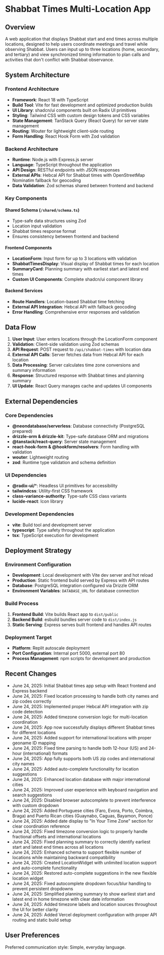 # Shabbat Times Multi-Location App

## Overview

A web application that displays Shabbat start and end times across multiple locations, designed to help users coordinate meetings and travel while observing Shabbat. Users can input up to three locations (home, secondary, and tertiary) and view synchronized timing information to plan calls and activities that don't conflict with Shabbat observance.

## System Architecture

### Frontend Architecture
- **Framework**: React 18 with TypeScript
- **Build Tool**: Vite for fast development and optimized production builds
- **UI Library**: shadcn/ui components built on Radix UI primitives
- **Styling**: Tailwind CSS with custom design tokens and CSS variables
- **State Management**: TanStack Query (React Query) for server state management
- **Routing**: Wouter for lightweight client-side routing
- **Form Handling**: React Hook Form with Zod validation

### Backend Architecture
- **Runtime**: Node.js with Express.js server
- **Language**: TypeScript throughout the application
- **API Design**: RESTful endpoints with JSON responses
- **External APIs**: Hebcal API for Shabbat times with OpenStreetMap Nominatim fallback for geocoding
- **Data Validation**: Zod schemas shared between frontend and backend

### Key Components

#### Shared Schema (`/shared/schema.ts`)
- Type-safe data structures using Zod
- Location input validation
- Shabbat times response format
- Ensures consistency between frontend and backend

#### Frontend Components
- **LocationForm**: Input form for up to 3 locations with validation
- **ShabbatTimesDisplay**: Visual display of Shabbat times for each location
- **SummaryCard**: Planning summary with earliest start and latest end times
- **Custom UI Components**: Complete shadcn/ui component library

#### Backend Services
- **Route Handlers**: Location-based Shabbat time fetching
- **External API Integration**: Hebcal API with fallback geocoding
- **Error Handling**: Comprehensive error responses and validation

## Data Flow

1. **User Input**: User enters locations through the LocationForm component
2. **Validation**: Client-side validation using Zod schemas
3. **API Request**: POST request to `/api/shabbat-times` with location data
4. **External API Calls**: Server fetches data from Hebcal API for each location
5. **Data Processing**: Server calculates time zone conversions and summary information
6. **Response**: Structured response with Shabbat times and planning summary
7. **UI Update**: React Query manages cache and updates UI components

## External Dependencies

### Core Dependencies
- **@neondatabase/serverless**: Database connectivity (PostgreSQL prepared)
- **drizzle-orm & drizzle-kit**: Type-safe database ORM and migrations
- **@tanstack/react-query**: Server state management
- **react-hook-form & @hookform/resolvers**: Form handling with validation
- **wouter**: Lightweight routing
- **zod**: Runtime type validation and schema definition

### UI Dependencies
- **@radix-ui/***: Headless UI primitives for accessibility
- **tailwindcss**: Utility-first CSS framework
- **class-variance-authority**: Type-safe CSS class variants
- **lucide-react**: Icon library

### Development Dependencies
- **vite**: Build tool and development server
- **typescript**: Type safety throughout the application
- **tsx**: TypeScript execution for development

## Deployment Strategy

### Environment Configuration
- **Development**: Local development with Vite dev server and hot reload
- **Production**: Static frontend build served by Express with API routes
- **Database**: PostgreSQL integration configured via Drizzle ORM
- **Environment Variables**: `DATABASE_URL` for database connection

### Build Process
1. **Frontend Build**: Vite builds React app to `dist/public`
2. **Backend Build**: esbuild bundles server code to `dist/index.js`
3. **Static Serving**: Express serves built frontend and handles API routes

### Deployment Target
- **Platform**: Replit autoscale deployment
- **Port Configuration**: Internal port 5000, external port 80
- **Process Management**: npm scripts for development and production

## Recent Changes

- June 24, 2025: Initial Shabbat times app setup with React frontend and Express backend
- June 24, 2025: Fixed location processing to handle both city names and zip codes correctly
- June 24, 2025: Implemented proper Hebcal API integration with zip code detection
- June 24, 2025: Added timezone conversion logic for multi-location coordination
- June 24, 2025: App now successfully displays different Shabbat times for different locations
- June 24, 2025: Added support for international locations with proper geoname ID mapping
- June 24, 2025: Fixed time parsing to handle both 12-hour (US) and 24-hour (international) formats
- June 24, 2025: App fully supports both US zip codes and international city names
- June 24, 2025: Added auto-complete functionality for location suggestions
- June 24, 2025: Enhanced location database with major international cities
- June 24, 2025: Improved user experience with keyboard navigation and search suggestions
- June 24, 2025: Disabled browser autocomplete to prevent interference with custom dropdown
- June 24, 2025: Added Portuguese cities (Faro, Evora, Porto, Coimbra, Braga) and Puerto Rican cities (Guaynabo, Caguas, Bayamon, Ponce)
- June 24, 2025: Added date display to "In Your Time Zone" section for clear coordination reference
- June 24, 2025: Fixed timezone conversion logic to properly handle fractional offsets and international locations
- June 24, 2025: Fixed planning summary to correctly identify earliest start and latest end times across all locations
- June 24, 2025: Enhanced schema to support flexible number of locations while maintaining backward compatibility
- June 24, 2025: Created LocationWidget with unlimited location support and auto-complete functionality
- June 24, 2025: Restored auto-complete suggestions in the new flexible location widget
- June 24, 2025: Fixed autocomplete dropdown focus/blur handling to prevent persistent dropdowns
- June 24, 2025: Simplified planning summary to show earliest start and latest end in home timezone with clear date information
- June 24, 2025: Added timezone labels and location sources throughout the UI for better clarity
- June 24, 2025: Added Vercel deployment configuration with proper API routing and static build setup

## User Preferences

Preferred communication style: Simple, everyday language.